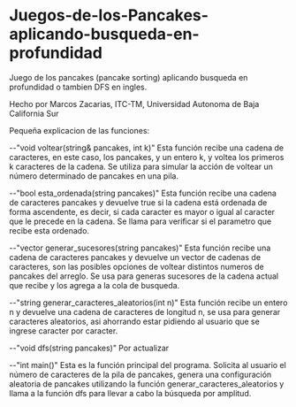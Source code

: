 # Juegos-de-los-Pancakes-aplicando-busqueda-en-profundidad
Juego de los pancakes (pancake sorting) aplicando busqueda en profundidad o tambien DFS en ingles.

Hecho por Marcos Zacarias, ITC-TM, Universidad Autonoma de Baja California Sur

Pequeña explicacion de las funciones:

--"void voltear(string& pancakes, int k)" 
Esta función recibe una cadena de caracteres, en este caso, los pancakes, y un entero k, y voltea los primeros k caracteres de la cadena. Se utiliza para simular la acción de voltear un número determinado de pancakes en una pila.

--"bool esta_ordenada(string pancakes)" 
Esta función recibe una cadena de caracteres pancakes y devuelve true si la cadena está ordenada de forma ascendente, es decir, si cada caracter es mayor o igual al caracter que le precede en la cadena. Se llama para verificar si el parametro que recibe esta ordenado.

--"vector generar_sucesores(string pancakes)" 
Esta función recibe una cadena de caracteres pancakes y devuelve un vector de cadenas de caracteres, son las posibles opciones de voltear distintos numeros de pancakes del arreglo. Se usa para generas sucesores de la cadena actual que recibe y los agrega a la cola de busqueda.

--"string generar_caracteres_aleatorios(int n)" 
Esta función recibe un entero n y devuelve una cadena de caracteres de longitud n, se usa para generar caracteres aleatorios, asi ahorrando estar pidiendo al usuario que se ingrese caracter por caracter.

--"void dfs(string pancakes)"
Por actualizar

--"int main()" 
Esta es la función principal del programa. Solicita al usuario el número de caracteres de la pila de pancakes, genera una configuración aleatoria de pancakes utilizando la función generar_caracteres_aleatorios y llama a la función dfs para llevar a cabo la búsqueda por amplitud.
